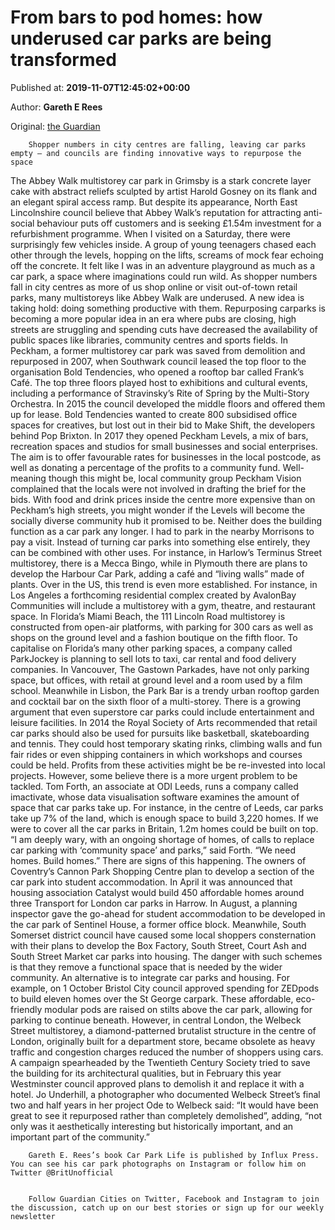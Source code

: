 
# From bars to pod homes: how underused car parks are being transformed

Published at: **2019-11-07T12:45:02+00:00**

Author: **Gareth E Rees**

Original: [the Guardian](https://www.theguardian.com/cities/2019/nov/07/from-bars-to-pod-homes-how-underused-car-parks-are-being-transformed)


        Shopper numbers in city centres are falling, leaving car parks empty – and councils are finding innovative ways to repurpose the space
      
The Abbey Walk multistorey car park in Grimsby is a stark concrete layer cake with abstract reliefs sculpted by artist Harold Gosney on its flank and an elegant spiral access ramp. But despite its appearance, North East Lincolnshire council believe that Abbey Walk’s reputation for attracting anti-social behaviour puts off customers and is seeking £1.54m investment for a refurbishment programme. When I visited on a Saturday, there were surprisingly few vehicles inside. A group of young teenagers chased each other through the levels, hopping on the lifts, screams of mock fear echoing off the concrete. It felt like I was in an adventure playground as much as a car park, a space where imaginations could run wild.
As shopper numbers fall in city centres as more of us shop online or visit out-of-town retail parks, many multistoreys like Abbey Walk are underused. A new idea is taking hold: doing something productive with them.
Repurposing carparks is becoming a more popular idea in an era where pubs are closing, high streets are struggling and spending cuts have decreased the availability of public spaces like libraries, community centres and sports fields. In Peckham, a former multistorey car park was saved from demolition and repurposed in 2007, when Southwark council leased the top floor to the organisation Bold Tendencies, who opened a rooftop bar called Frank’s Café. The top three floors played host to exhibitions and cultural events, including a performance of Stravinsky’s Rite of Spring by the Multi-Story Orchestra.
In 2015 the council developed the middle floors and offered them up for lease. Bold Tendencies wanted to create 800 subsidised office spaces for creatives, but lost out in their bid to Make Shift, the developers behind Pop Brixton. In 2017 they opened Peckham Levels, a mix of bars, recreation spaces and studios for small businesses and social enterprises. The aim is to offer favourable rates for businesses in the local postcode, as well as donating a percentage of the profits to a community fund. Well-meaning though this might be, local community group Peckham Vision complained that the locals were not involved in drafting the brief for the bids. With food and drink prices inside the centre more expensive than on Peckham’s high streets, you might wonder if the Levels will become the socially diverse community hub it promised to be. Neither does the building function as a car park any longer. I had to park in the nearby Morrisons to pay a visit.
Instead of turning car parks into something else entirely, they can be combined with other uses. For instance, in Harlow’s Terminus Street multistorey, there is a Mecca Bingo, while in Plymouth there are plans to develop the Harbour Car Park, adding a café and “living walls” made of plants.
Over in the US, this trend is even more established. For instance, in Los Angeles a forthcoming residential complex created by AvalonBay Communities will include a multistorey with a gym, theatre, and restaurant space. In Florida’s Miami Beach, the 111 Lincoln Road multistorey is constructed from open-air platforms, with parking for 300 cars as well as shops on the ground level and a fashion boutique on the fifth floor. To capitalise on Florida’s many other parking spaces, a company called ParkJockey is planning to sell lots to taxi, car rental and food delivery companies. In Vancouver, The Gastown Parkades, have not only parking space, but offices, with retail at ground level and a room used by a film school. Meanwhile in Lisbon, the Park Bar is a trendy urban rooftop garden and cocktail bar on the sixth floor of a multi-storey.
There is a growing argument that even superstore car parks could include entertainment and leisure facilities. In 2014 the Royal Society of Arts recommended that retail car parks should also be used for pursuits like basketball, skateboarding and tennis. They could host temporary skating rinks, climbing walls and fun fair rides or even shipping containers in which workshops and courses could be held. Profits from these activities might be be re-invested into local projects.
However, some believe there is a more urgent problem to be tackled. Tom Forth, an associate at ODI Leeds, runs a company called imactivate, whose data visualisation software examines the amount of space that car parks take up. For instance, in the centre of Leeds, car parks take up 7% of the land, which is enough space to build 3,220 homes. If we were to cover all the car parks in Britain, 1.2m homes could be built on top. “I am deeply wary, with an ongoing shortage of homes, of calls to replace car parking with ‘community space’ and parks,” said Forth. “We need homes. Build homes.”
There are signs of this happening. The owners of Coventry’s Cannon Park Shopping Centre plan to develop a section of the car park into student accommodation. In April it was announced that housing association Catalyst would build 450 affordable homes around three Transport for London car parks in Harrow. In August, a planning inspector gave the go-ahead for student accommodation to be developed in the car park of Sentinel House, a former office block. Meanwhile, South Somerset district council have caused some local shoppers consternation with their plans to develop the Box Factory, South Street, Court Ash and South Street Market car parks into housing. The danger with such schemes is that they remove a functional space that is needed by the wider community. An alternative is to integrate car parks and housing. For example, on 1 October Bristol City council approved spending for ZEDpods to build eleven homes over the St George carpark. These affordable, eco-friendly modular pods are raised on stilts above the car park, allowing for parking to continue beneath.
However, in central London, the Welbeck Street multistorey, a diamond-patterned brutalist structure in the centre of London, originally built for a department store, became obsolete as heavy traffic and congestion charges reduced the number of shoppers using cars. A campaign spearheaded by the Twentieth Century Society tried to save the building for its architectural qualities, but in February this year Westminster council approved plans to demolish it and replace it with a hotel. Jo Underhill, a photographer who documented Welbeck Street’s final two and half years in her project Ode to Welbeck said: “It would have been great to see it repurposed rather than completely demolished”, adding, “not only was it aesthetically interesting but historically important, and an important part of the community.”

        Gareth E. Rees’s book Car Park Life is published by Influx Press. You can see his car park photographs on Instagram or follow him on Twitter @BritUnofficial
      

        Follow Guardian Cities on Twitter, Facebook and Instagram to join the discussion, catch up on our best stories or sign up for our weekly newsletter
      
